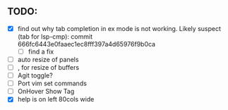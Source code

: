 
## TODO:

- [x] find out why tab completion in ex mode is not working.
    Likely suspect (tab for lsp-cmp):
        commit 666fc6443e0faaec1ec8fff397a4d65976f9b0ca
    - [ ] find a fix
- [ ] auto resize of panels
- [ ] <C-h>,<C-l> for resize of buffers
- [ ] Agit toggle?
- [ ] Port vim set commands
- [ ] OnHover Show Tag
- [x] help is on left 80cols wide
